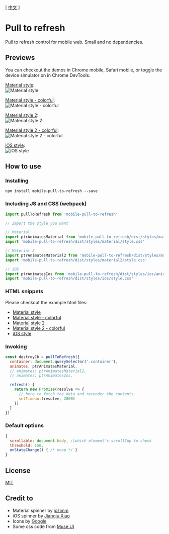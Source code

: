 [ [中文](README-zh.md) ]

# Pull to refresh

Pull to refresh control for mobile web. Small and no dependencies.

## Previews

You can checkout the demos in Chrome mobile, Safari mobile, or toggle the device simulator on in Chrome DevTools.

[Material style](https://jiangfengming.github.io/pull-to-refresh/examples/material.html):  
![Material style](imgs/material.gif)

[Material style - colorful](https://jiangfengming.github.io/pull-to-refresh/examples/material-colorful.html):  
![Material style - colorful](imgs/material-colorful.gif)

[Material style 2](https://jiangfengming.github.io/pull-to-refresh/examples/material2.html):  
![Material style 2](imgs/material2.gif)

[Material style 2 - colorful](https://jiangfengming.github.io/pull-to-refresh/examples/material2-colorful.html):  
![Material style 2 - colorful](imgs/material2-colorful.gif)

[iOS style](https://jiangfengming.github.io/pull-to-refresh/examples/ios.html):  
![iOS style](imgs/ios.gif)

## How to use

### Installing

```
npm install mobile-pull-to-refresh --save
```

### Including JS and CSS (webpack)

```js
import pullToRefresh from 'mobile-pull-to-refresh'

// Import the style you want

// Material
import ptrAnimatesMaterial from 'mobile-pull-to-refresh/dist/styles/material/animates'
import 'mobile-pull-to-refresh/dist/styles/material/style.css'

// Material 2
import ptrAnimatesMaterial2 from 'mobile-pull-to-refresh/dist/styles/material2/animates'
import 'mobile-pull-to-refresh/dist/styles/material2/style.css'

// iOS
import ptrAnimatesIos from 'mobile-pull-to-refresh/dist/styles/ios/animates'
import 'mobile-pull-to-refresh/dist/styles/ios/style.css'
```

### HTML snippets

Please checkout the example html files:
* [Material style](examples/material.html)
* [Material style - colorful](examples/material-colorful.html)
* [Material style 2](examples/material2.html)
* [Material style 2 - colorful](examples/material2-colorful.html)
* [iOS style](examples/ios.html)

### Invoking

```js
const destroyCb = pullToRefresh({
  container: document.querySelector('.container'),
  animates: ptrAnimatesMaterial,
  // animates: ptrAnimatesMaterial2,
  // animates: ptrAnimatesIos,

  refresh() {
    return new Promise(resolve => {
      // here to fetch the data and rerender the contents.
      setTimeout(resolve, 2000)
    })
  }
})
```

### Default options
```js
{
  scrollable: document.body, //which element's scrollTop to check
  threshold: 150,
  onStateChange() { /* noop */ }
}
```


## License

[MIT](LICENSE)

## Credit to

* Material spinner by [jczimm](https://codepen.io/jczimm/pen/vEBpoL)
* iOS spinner by [Jianqiu Xiao](https://github.com/swordray/ispinner)
* Icons by [Google](https://material.io/icons/)
* Some css code from [Muse UI](https://museui.github.io)
